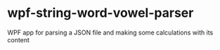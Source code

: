# wpf-string-word-vowel-parser
WPF app for parsing a JSON file and making some calculations with its content
